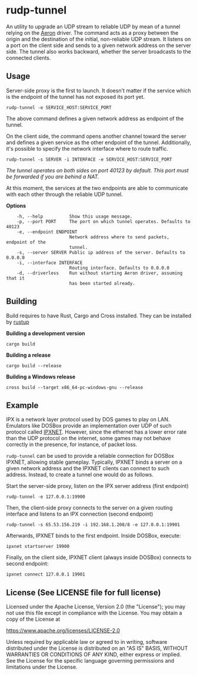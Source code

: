 rudp-tunnel
===========

An utility to upgrade an UDP stream to reliable UDP by mean of a tunnel relying on the [Aeron](https://github.com/real-logic/aeron) driver.
The command acts as a proxy between the origin and the destination of the initial, non-reliable UDP stream.
It listens on a port on the client side and sends to a given network address on the server side.
The tunnel also works backward, whether the server broadcasts to the connected clients.

Usage
-----

Server-side proxy is the first to launch. It doesn't matter if the service which is the endpoint of the tunnel has not exposed its port yet.

    rudp-tunnel -e SERVICE_HOST:SERVICE_PORT

The above command defines a given network address as endpoint of the tunnel.

On the client side, the command opens another channel toward the server and defines a given service as the other endpoint of the tunnel.
Additionally, it's possible to specify the network interface where to route traffic.

    rudp-tunnel -s SERVER -i INTERFACE -e SERVICE_HOST:SERVICE_PORT 

*The tunnel operates on both sides on port 40123 by default. This port must be forwarded if you are behind a NAT.*

At this moment, the services at the two endpoints are able to communicate with each other through the reliable UDP tunnel.


**Options**

        -h, --help          Show this usage message.
        -p, --port PORT     The port on which tunnel operates. Defaults to 40123
        -e, --endpoint ENDPOINT
                            Network address where to send packets, endpoint of the
                            tunnel.
        -s, --server SERVER Public ip address of the server. Defaults to 0.0.0.0
        -i, --interface INTERFACE
                            Routing interface. Defaults to 0.0.0.0
        -d, --driverless    Run without starting Aeron driver, assuming that it
                            has been started already.


Building
--------

Build requires to have Rust, Cargo and Cross installed. They can be installed by [rustup](https://rustup.rs/)

**Building a development version**

    cargo build

**Building a release**

    cargo build --release

**Building a Windows release**

    cross build --target x86_64-pc-windows-gnu --release


Example
-------

IPX is a network layer protocol used by DOS games to play on LAN.
Emulators like DOSBox provide an implementation over UDP of such protocol called [IPXNET](https://www.dosbox.com/wiki/Connectivity#IPX_emulation). 
However, since the ethernet has a lower error rate than the UDP protocol on the internet, 
some games may not behave correctly in the presence, for instance, of packet loss.

`rudp-tunnel` can be used to provide a reliable connection for DOSBox IPXNET, allowing stable gameplay.
Typically, IPXNET binds a server on a given network address and the IPXNET clients can connect to such address.
Instead, to create a tunnel one would do as follows.

Start the server-side proxy, listen on the IPX server address (first endpoint)

    rudp-tunnel -e 127.0.0.1:19900

Then, the client-side proxy connects to the server on a given routing interface and listens to an IPX connection (second endpoint)  
 
    rudp-tunnel -s 65.53.156.219 -i 192.168.1.208/8 -e 127.0.0.1:19901
 
Afterwards, IPXNET binds to the first endpoint. Inside DOSBox, execute:

    ipxnet startserver 19900

Finally, on the client side, IPXNET client (always inside DOSBox) connects to second endpoint:

    ipxnet connect 127.0.0.1 19901

License (See LICENSE file for full license)
-------------------------------------------

Licensed under the Apache License, Version 2.0 (the "License"); you may not use this file except in compliance with the License. You may obtain a copy of the License at

https://www.apache.org/licenses/LICENSE-2.0

Unless required by applicable law or agreed to in writing, software distributed under the License is distributed on an "AS IS" BASIS, WITHOUT WARRANTIES OR CONDITIONS OF ANY KIND, either express or implied. See the License for the specific language governing permissions and limitations under the License.